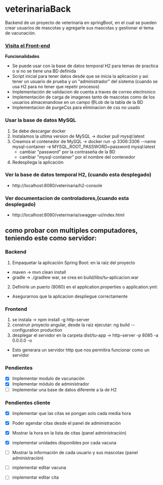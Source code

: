 # veterinariaBack
Backend de un proyecto de veterinaria en springBoot, en el cual se pueden crear usuarios de mascotas y agregarle sus mascotas y gestionar el tema de vacunación.

### [Visita el Front-end](https://github.com/AlzateLeon/veterinariaFront)

**Funcionalidades**
* Se puede usar con la base de datos temporal H2 para temas de practica o si no se tiene una BD definida
* Script inicial para tener datos desde que se inicia la aplicacion y asi tener un usuario de prueba y un "administrador" del sistema (cuando se usa H2 para no tener que repetir procesos)
* Implementación de validacion de cuenta a traves de correo electronico
* Implementación de carga de imagenes tanto de mascotas como de los usuarios almacenandose en un campo @Lob de la tabla de la BD
* Implementacion de purgeCss para eliminacion de css no usado

### Usar la base de datos MySQL
1. Se debe descargar docker
2. Instalamos la ultima version de MySQL -> docker pull mysql:latest
3. Creamos el contenedor de MySQL -> docker run -p  3306:3306 --name mysql-container -e MYSQL_ROOT_PASSWORD=password mysql:latest
    * cambiar "password" por la contraseña de la BD
    * cambiar "mysql-container" por el nombre del contenedor
4. Redespliega la aplicación

### Ver la base de datos temporal H2, (cuando esta desplegado) 
* http://localhost:8080/veterinaria/h2-console

### Ver documentacion de controladores,(cuando esta desplegado) 
* http://localhost:8080/veterinaria/swagger-ui/index.html

## como probar con multiples computadores, teniendo este como servidor:

### Backend
1. Empaquetar la aplicación Spring Boot: en la raiz del proyecto
* maven -> mvn clean install
* gradle -> ./gradlew war, se crea en build/libs/tu-aplicacion.war
2. Definirle un puerto (8080) en el application.properties o application.yml:
* Asegurarnos que la aplicacion despliegue correctamente

### Frontend
1. se instala -> npm install -g http-server
2. construir proyecto angular, desde la raiz ejecutar: ng build --configuration production
3. desplegar el servidor en la carpeta dist/tu-app -> http-server -p 8085 -a 0.0.0.0 -o
* Esto generara un servidor http que nos permitira funcionar como un servidor

### Pendientes
- [X] Implementar modulo de vacunación
- [X] Implementar módulo de administrador
- [ ] Implementar una base de datos diferente a la de H2

### Pendientes cliente
- [x] Implementar que las citas se pongan solo cada media hora
- [x] Poder agendar citas desde el panel de administración
- [x] Mostrar la hora en la lista de citas (panel administración)
- [x] implementar unidades disponibles por cada vacuna
- [ ] Mostrar la información de cada usuario y sus mascotas (panel administración)

- [ ] implementar editar vacuna
- [ ] implementar editar cita

